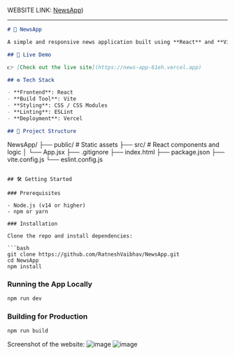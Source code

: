  WEBSITE LINK: [NewsApp](news-app-izto.vercel.app))

---

```markdown
# 📰 NewsApp

A simple and responsive news application built using **React** and **Vite**. It fetches and displays the latest news headlines with a modern UI. The app is fast, lightweight, and deploys easily using Vercel.

## 🚀 Live Demo

👉 [Check out the live site](https://news-app-61eh.vercel.app)

## ⚙️ Tech Stack

- **Frontend**: React
- **Build Tool**: Vite
- **Styling**: CSS / CSS Modules
- **Linting**: ESLint
- **Deployment**: Vercel

## 📁 Project Structure

```

NewsApp/
├── public/              # Static assets
├── src/                 # React components and logic
│   └── App.jsx
├── .gitignore
├── index.html
├── package.json
├── vite.config.js
└── eslint.config.js

````

## 🛠️ Getting Started

### Prerequisites

- Node.js (v14 or higher)
- npm or yarn

### Installation

Clone the repo and install dependencies:

```bash
git clone https://github.com/RatneshVaibhav/NewsApp.git
cd NewsApp
npm install
````

### Running the App Locally

```bash
npm run dev
```

### Building for Production

```bash
npm run build
```





Screenshot of the website:
![image](https://github.com/user-attachments/assets/2c72172a-b884-47ef-87e7-2d3d042adffb)
![image](https://github.com/user-attachments/assets/7dae98d0-93ee-4fc7-b9e3-cd9503bd8975)




